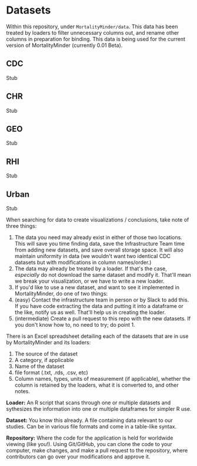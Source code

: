 # Datasets

Within this repository, under `MortalityMinder/data`. This data has been treated by loaders to filter unnecessary columns out, and rename other columns in preparation for binding. This data is being used for the current version of MortalityMinder (currently 0.01 Beta).

## CDC
Stub

## CHR
Stub

## GEO
Stub

## RHI
Stub

## Urban
Stub


When searching for data to create visualizations / conclusions, take note of three things:
1) The data you need may already exist in either of those two locations. This will save you time finding data, save the Infrastructure Team time from adding new datasets, and save overall storage space. It will also maintain uniformity in data (we wouldn't want two identical CDC datasets but with modifications in column names/order.)
2) The data may already be treated by a loader. If that's the case, _especially_ do not download the same dataset and modify it. That'll mean we break your visualization, or we have to write a new loader.
3) If you'd like to use a new dataset, and want to see it implemented in MortalityMinder, do one of two things:
  1) (easy) Contact the infrastructure team in person or by Slack to add this. If you have code extracting the data and putting it into a dataframe or the like, notify us as well. That'll help us in creating the loader.
  2) (intermediate) Create a pull request to this repo with the new datasets. If you don't know how to, no need to try; do point 1.
  
There is an Excel spreadsheet detailing each of the datasets that are in use by MortalityMinder and its loaders:
1) The source of the dataset
2) A category, if applicable
3) Name of the dataset
4) file format (.txt, .rds, .csv, etc)
5) Column names, types, units of measurement (if applicable), whether the column is retained by the loaders, what it is converted to, and other notes.

__Loader:__ An R script that scans through one or multiple datasets and sythesizes the information into one or multiple dataframes for simpler R use.

__Dataset:__ You know this already. A file containing data relevant to our studies. Can be in various file formats and come in a table-like syntax.

__Repository:__ Where the code for the application is held for worldwide viewing (like you!). Using Git/GitHub, you can clone the code to your computer, make changes, and make a pull request to the repository, where contributors can go over your modifications and approve it.
